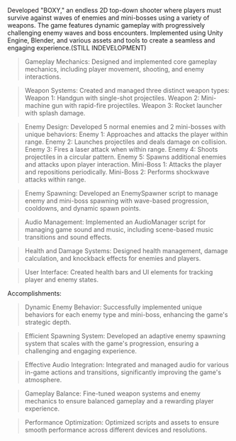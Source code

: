 Developed "BOXY," an endless 2D top-down shooter where players must survive against waves of enemies and mini-bosses using a variety of weapons. The game features dynamic gameplay with progressively challenging enemy waves and boss encounters. Implemented using Unity Engine, Blender, and various assets and tools to create a seamless and engaging experience.(STILL INDEVELOPMENT)

> Gameplay Mechanics: Designed and implemented core gameplay mechanics, including player movement, shooting, and enemy interactions.

> Weapon Systems: Created and managed three distinct weapon types:
  > Weapon 1: Handgun with single-shot projectiles.
  > Weapon 2: Mini-machine gun with rapid-fire projectiles.
  > Weapon 3: Rocket launcher with splash damage.

> Enemy Design: Developed 5 normal enemies and 2 mini-bosses with unique behaviors:
  > Enemy 1: Approaches and attacks the player within range.
  > Enemy 2: Launches projectiles and deals damage on collision.
  > Enemy 3: Fires a laser attack when within range.
  > Enemy 4: Shoots projectiles in a circular pattern.
  > Enemy 5: Spawns additional enemies and attacks upon player interaction.
  > Mini-Boss 1: Attacks the player and repositions periodically.
  > Mini-Boss 2: Performs shockwave attacks within range.

> Enemy Spawning: Developed an EnemySpawner script to manage enemy and mini-boss spawning with wave-based progression, cooldowns, and dynamic spawn points.

> Audio Management: Implemented an AudioManager script for managing game sound and music, including scene-based music transitions and sound effects.

> Health and Damage Systems: Designed health management, damage calculation, and knockback effects for enemies and players.

> User Interface: Created health bars and UI elements for tracking player and enemy states.

Accomplishments:
> Dynamic Enemy Behavior: Successfully implemented unique behaviors for each enemy type and mini-boss, enhancing the game's strategic depth.

> Efficient Spawning System: Developed an adaptive enemy spawning system that scales with the game's progression, ensuring a challenging and engaging experience.

> Effective Audio Integration: Integrated and managed audio for various in-game actions and transitions, significantly improving the game's atmosphere.

> Gameplay Balance: Fine-tuned weapon systems and enemy mechanics to ensure balanced gameplay and a rewarding player experience.

> Performance Optimization: Optimized scripts and assets to ensure smooth performance across different devices and resolutions.
